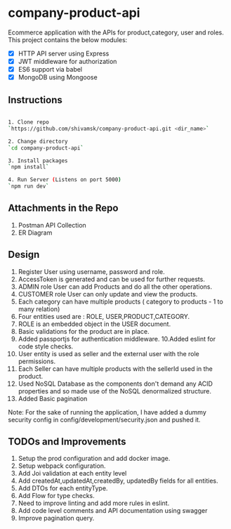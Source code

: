 company-product-api
========================================
Ecommerce application with the APIs for product,category, user and roles.
This project contains the below modules:   

- [x] HTTP API server using Express
- [x] JWT middleware for authorization
- [x] ES6 support via babel
- [x] MongoDB using Mongoose  

Instructions
---------------

```sh

1. Clone repo    
`https://github.com/shivamsk/company-product-api.git <dir_name>`    

2. Change directory    
`cd company-product-api`    

3. Install packages    
`npm install`    

4. Run Server (Listens on port 5000)
`npm run dev`    

```

Attachments in the Repo
---------------
1. Postman API Collection
2. ER Diagram

Design 
---------------

1. Register User using username, password and role.  
2. AccessToken is generated and can be used for further requests. 
3. ADMIN role User can add Products and do all the other operations. 
4. CUSTOMER role User can only update and view the products.  
5. Each category can have multiple products ( category to products - 1 to many relation)
6. Four entities used are : ROLE, USER,PRODUCT,CATEGORY.
7. ROLE is an embedded object in the USER document. 
8. Basic validations for the product are in place. 
9. Added passportjs for authentication middleware.
10.Added eslint for code style checks. 
11. User entity is used as seller and the external user with the role permissions.
12. Each Seller can have multiple products with the sellerId used in the product.  
13. Used NoSQL Database as the components don't demand any ACID properties and so made use of the NoSQL denormalized structure.    
14. Added Basic pagination

Note: For the sake of running the application, I have added a dummy security config in 
config/development/security.json and pushed it. 

TODOs and Improvements 
---------------
1. Setup the prod configuration and add docker image. 
2. Setup webpack configuration.
3. Add Joi validation at each entity level
4. Add createdAt,updatedAt,createdBy, updatedBy fields for all entities.
5. Add DTOs for each entityType. 
6. Add Flow for type checks. 
7. Need to improve linting and add more rules in eslint.
8. Add code level comments and API documentation using swagger 
9. Improve pagination query.
 
